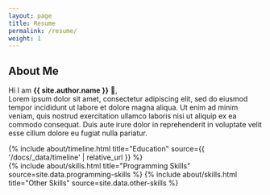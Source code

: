 ```yaml
---
layout: page
title: Resume
permalink: /resume/
weight: 1
---
```


## **About Me**

Hi I am **{{ site.author.name }}** :wave:,<br>
Lorem ipsum dolor sit amet, consectetur adipiscing elit, sed do eiusmod tempor incididunt ut labore et dolore magna aliqua. Ut enim ad minim veniam, quis nostrud exercitation ullamco laboris nisi ut aliquip ex ea commodo consequat. Duis aute irure dolor in reprehenderit in voluptate velit esse cillum dolore eu fugiat nulla pariatur.

<!-- [pdf]() -->


<div class="row">
{% include about/timeline.html title="Education" source={{ '/docs/_data/timeline' | relative_url }} %}
</div>

<!--
<div class="row">
{% include about/timeline.html title="Experience" source=site.data.timeline %}
</div>
-->

<div class="row">
{% include about/skills.html title="Programming Skills" source=site.data.programming-skills %}
{% include about/skills.html title="Other Skills" source=site.data.other-skills %}
</div>


